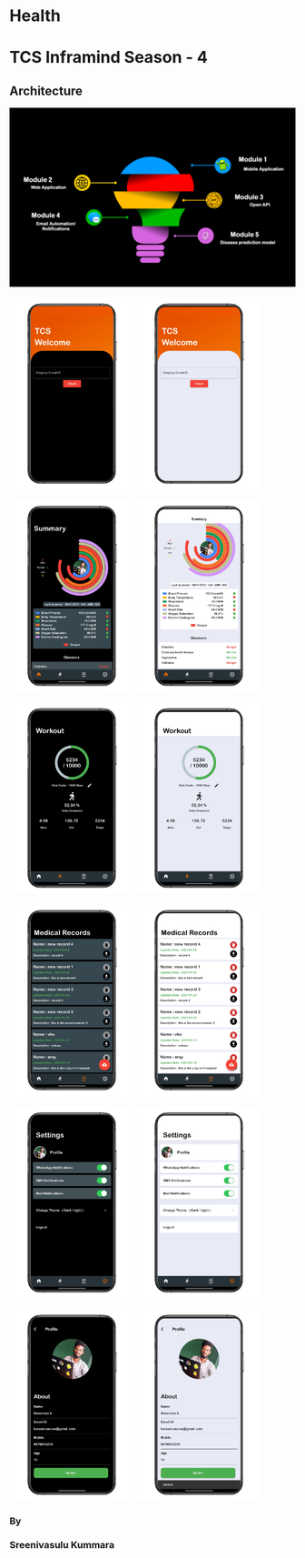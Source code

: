 # Health

<h1> TCS Inframind Season - 4  </h1>
<h2> Architecture </h2>
<p >
    <img src="https://github.com/Sreenivassreee/Health/blob/master/Previews/TCS%2Cinframind%2Cinframind%2Ccomapus%20commune%2CMain%20Architecture.png" width="1000",height="400" title="Architecture"><br><br>
  <img src="https://github.com/Sreenivassreee/Health/blob/8b70c5e1326e91a8b458253aea3bc488f3709838/Previews/TCS%2Cinframind%2Cinframind%2Ccomapus%20commune%20Login%201.png" width="220",height="330" title="light Mode ">
  <img src="https://github.com/Sreenivassreee/Health/blob/8b70c5e1326e91a8b458253aea3bc488f3709838/Previews/TCS%2Cinframind%2Cinframind%2Ccomapus%20commune%20Login%202.png" width="220",height="330" title="Dark Mode "><br><br>
       <img src="https://github.com/Sreenivassreee/Health/blob/8b70c5e1326e91a8b458253aea3bc488f3709838/Previews/TCS%2Cinframind%2Cinframind%2Ccomapus%20commune%202.png" width="220",height="330" title="Light Mode ">
    <img src="https://github.com/Sreenivassreee/Health/blob/8b70c5e1326e91a8b458253aea3bc488f3709838/Previews/TCS%2Cinframind%2Cinframind%2Ccomapus%20commune.png" width="220",height="330" title="light Mode "><br><br>
        <img src="https://github.com/Sreenivassreee/Health/blob/8b70c5e1326e91a8b458253aea3bc488f3709838/Previews/TCS%2Cinframind%2Cinframind%2Ccomapus%20commune%203.png" width="220",height="330" title="Dark Mode ">
  <img src="https://github.com/Sreenivassreee/Health/blob/8b70c5e1326e91a8b458253aea3bc488f3709838/Previews/TCS%2Cinframind%2Cinframind%2Ccomapus%20commune%204.png" width="220",height="330" title="Dark Mode "><br><br>
  <img src="https://github.com/Sreenivassreee/Health/blob/8b70c5e1326e91a8b458253aea3bc488f3709838/Previews/TCS%2Cinframind%2Cinframind%2Ccomapus%20commune%206.png" width="220",height="330" title="Dark Mode ">
   <img src="https://github.com/Sreenivassreee/Health/blob/8b70c5e1326e91a8b458253aea3bc488f3709838/Previews/TCS%2Cinframind%2Cinframind%2Ccomapus%20commune%205.png" width="220",height="330" title="Dark Mode "><br><br> 
  <img src="https://github.com/Sreenivassreee/Health/blob/8b70c5e1326e91a8b458253aea3bc488f3709838/Previews/TCS%2Cinframind%2Cinframind%2Ccomapus%20commune%207.png" width="220",height="330" title="Dark Mode ">
  <img src="https://github.com/Sreenivassreee/Health/blob/8b70c5e1326e91a8b458253aea3bc488f3709838/Previews/TCS%2Cinframind%2Cinframind%2Ccomapus%20commune%208.png" width="220",height="330" title="Dark Mode "><br><br>
  <img src="https://github.com/Sreenivassreee/Health/blob/8b70c5e1326e91a8b458253aea3bc488f3709838/Previews/TCS%2Cinframind%2Cinframind%2Ccomapus%20commune%2010.png" width="220",height="330" title="Dark Mode ">
  <img src="https://github.com/Sreenivassreee/Health/blob/8b70c5e1326e91a8b458253aea3bc488f3709838/Previews/TCS%2Cinframind%2Cinframind%2Ccomapus%20commune%209.png" width="220",height="330" title="Dark Mode ">
  <h3> By  </h3>
  <h3> Sreenivasulu Kummara </h3>
  
  </p

